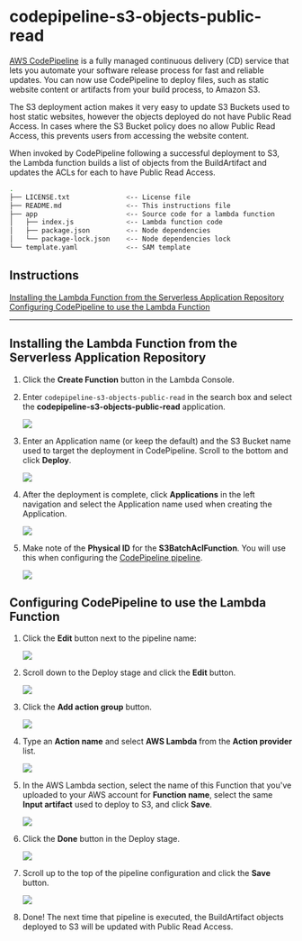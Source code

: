 # codepipeline-s3-objects-public-read

[AWS CodePipeline](https://aws.amazon.com/codepipeline/) is a fully managed continuous delivery (CD) service that lets you automate your software release process for fast and reliable updates. You can now use CodePipeline to deploy files, such as static website content or artifacts from your build process, to Amazon S3.

The S3 deployment action makes it very easy to update S3 Buckets used to host static websites, however the objects deployed do not have Public Read Access.  In cases where the S3 Bucket policy does no allow Public Read Access, this prevents users from accessing the website content.

When invoked by CodePipeline following a successful deployment to S3, the Lambda function builds a list of objects from the BuildArtifact and updates the ACLs for each to have Public Read Access.

```bash
.
├── LICENSE.txt              <-- License file
├── README.md                <-- This instructions file
├── app                      <-- Source code for a lambda function
│   ├── index.js             <-- Lambda function code
│   ├── package.json         <-- Node dependencies
│   └── package-lock.json    <-- Node dependencies lock
└── template.yaml            <-- SAM template
```
## Instructions

[Installing the Lambda Function from the Serverless Application Repository](#installing-the-function-from-the-serverless-application-repository)      
[Configuring CodePipeline to use the Lambda Function](#configuring-codepipeline-to-use-the-function)

---

## Installing the Lambda Function from the Serverless Application Repository

1. Click the **Create Function** button in the Lambda Console.

2. Enter `codepipeline-s3-objects-public-read` in the search box and select the **codepipeline-s3-objects-public-read** application.

    ![](images/01.png)

3. Enter an Application name (or keep the default) and the S3 Bucket name used to target the deployment in CodePipeline.  Scroll to the bottom and click **Deploy**.

    ![](images/02.png)

4. After the deployment is complete, click **Applications** in the left navigation and select the Application name used when creating the Application.

    ![](images/03.png)

5. Make note of the **Physical ID** for the **S3BatchAclFunction**.  You will use this when configuring the [CodePipeline pipeline](#configuring-codepipeline-to-use-the-function).

    ![](images/04.png)


## Configuring CodePipeline to use the Lambda Function

1. Click the **Edit** button next to the pipeline name:

    ![](images/11.png)

2. Scroll down to the Deploy stage and click the **Edit** button.

    ![](images/12.png)

3. Click the **Add action group** button.

    ![](images/13.png)

4. Type an **Action name** and select **AWS Lambda** from the **Action provider** list.

    ![](images/14.png)

5. In the AWS Lambda section, select the name of this Function that you've uploaded to your AWS account for **Function name**, select the same **Input artifact** used to deploy to S3, and click **Save**.

    ![](images/15.png)

6. Click the **Done** button in the Deploy stage.

    ![](images/16.png)

7. Scroll up to the top of the pipeline configuration and click the **Save** button.

    ![](images/17.png)

8. Done!  The next time that pipeline is executed, the BuildArtifact objects deployed to S3 will be updated with Public Read Access.

